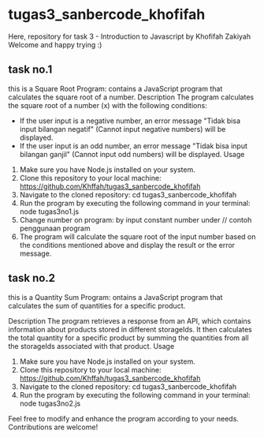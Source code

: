 # tugas3_sanbercode_khofifah
Here, repository for task 3 - Introduction to Javascript by Khofifah Zakiyah
Welcome and happy trying :)

## task no.1 
this is a Square Root Program: contains a JavaScript program that calculates the square root of a number.
Description
The program calculates the square root of a number (x) with the following conditions:
- If the user input is a negative number, an error message "Tidak bisa input bilangan negatif" (Cannot input negative numbers) will be displayed.
- If the user input is an odd number, an error message "Tidak bisa input bilangan ganjil" (Cannot input odd numbers) will be displayed.
Usage
1. Make sure you have Node.js installed on your system.
2. Clone this repository to your local machine: https://github.com/Khffah/tugas3_sanbercode_khofifah
3. Navigate to the cloned repository: cd tugas3_sanbercode_khofifah
4. Run the program by executing the following command in your terminal: node tugas3no1.js
5. Change number on program: by input constant number under // contoh penggunaan program 
6. The program will calculate the square root of the input number based on the conditions mentioned above and display the result or the error message.

## task no.2 
this is a Quantity Sum Program: ontains a JavaScript program that calculates the sum of quantities for a specific product.

Description
The program retrieves a response from an API, which contains information about products stored in different storageIds. It then calculates the total quantity for a specific product by summing the quantities from all the storageIds associated with that product.
Usage
1. Make sure you have Node.js installed on your system.
2. Clone this repository to your local machine: https://github.com/Khffah/tugas3_sanbercode_khofifah
3. Navigate to the cloned repository: cd tugas3_sanbercode_khofifah
4. Run the program by executing the following command in your terminal: node tugas3no2.js

Feel free to modify and enhance the program according to your needs. Contributions are welcome!


